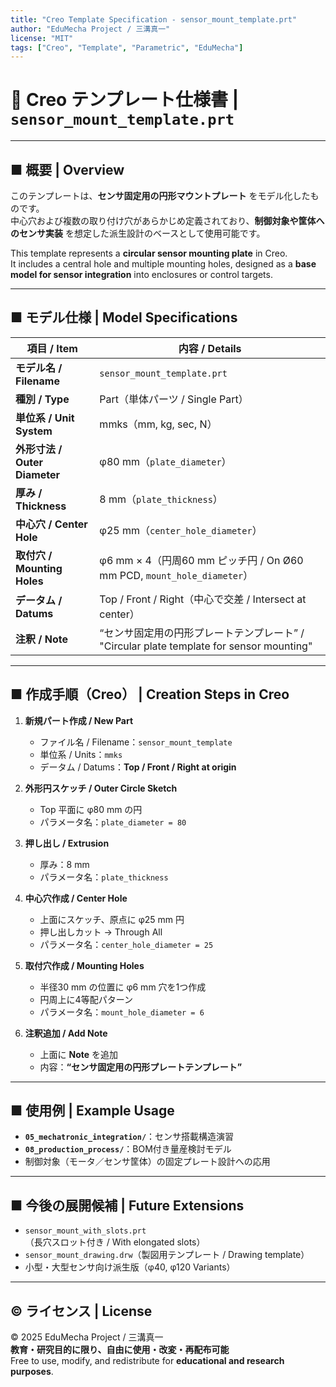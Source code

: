 ```yaml
---
title: "Creo Template Specification - sensor_mount_template.prt"
author: "EduMecha Project / 三溝真一"
license: "MIT"
tags: ["Creo", "Template", "Parametric", "EduMecha"]
---
```


# 📐 Creo テンプレート仕様書 | **`sensor_mount_template.prt`**

---

## ■ 概要 | **Overview**

このテンプレートは、**センサ固定用の円形マウントプレート** をモデル化したものです。  
中心穴および複数の取り付け穴があらかじめ定義されており、**制御対象や筐体へのセンサ実装** を想定した派生設計のベースとして使用可能です。  

This template represents a **circular sensor mounting plate** in Creo.  
It includes a central hole and multiple mounting holes, designed as a **base model for sensor integration** into enclosures or control targets.  

---

## ■ モデル仕様 | **Model Specifications**

| **項目 / Item** | **内容 / Details** |
|-----------------|---------------------|
| **モデル名 / Filename** | `sensor_mount_template.prt` |
| **種別 / Type** | Part（単体パーツ / Single Part） |
| **単位系 / Unit System** | mmks（mm, kg, sec, N） |
| **外形寸法 / Outer Diameter** | φ80 mm（`plate_diameter`） |
| **厚み / Thickness** | 8 mm（`plate_thickness`） |
| **中心穴 / Center Hole** | φ25 mm（`center_hole_diameter`） |
| **取付穴 / Mounting Holes** | φ6 mm × 4（円周60 mm ピッチ円 / On Ø60 mm PCD, `mount_hole_diameter`） |
| **データム / Datums** | Top / Front / Right（中心で交差 / Intersect at center） |
| **注釈 / Note** | “センサ固定用の円形プレートテンプレート” / "Circular plate template for sensor mounting" |

---

## ■ 作成手順（Creo） | **Creation Steps in Creo**

1. **新規パート作成 / New Part**  
   - ファイル名 / Filename：`sensor_mount_template`  
   - 単位系 / Units：`mmks`  
   - データム / Datums：**Top / Front / Right at origin**

2. **外形円スケッチ / Outer Circle Sketch**  
   - Top 平面に φ80 mm の円  
   - パラメータ名：`plate_diameter = 80`

3. **押し出し / Extrusion**  
   - 厚み：8 mm  
   - パラメータ名：`plate_thickness`

4. **中心穴作成 / Center Hole**  
   - 上面にスケッチ、原点に φ25 mm 円  
   - 押し出しカット → Through All  
   - パラメータ名：`center_hole_diameter = 25`

5. **取付穴作成 / Mounting Holes**  
   - 半径30 mm の位置に φ6 mm 穴を1つ作成  
   - 円周上に4等配パターン  
   - パラメータ名：`mount_hole_diameter = 6`

6. **注釈追加 / Add Note**  
   - 上面に **Note** を追加  
   - 内容：**“センサ固定用の円形プレートテンプレート”**

---

## ■ 使用例 | **Example Usage**

- **`05_mechatronic_integration/`**：センサ搭載構造演習  
- **`08_production_process/`**：BOM付き量産検討モデル  
- 制御対象（モータ／センサ筐体）の固定プレート設計への応用  

---

## ■ 今後の展開候補 | **Future Extensions**

- `sensor_mount_with_slots.prt`（長穴スロット付き / With elongated slots）  
- `sensor_mount_drawing.drw`（製図用テンプレート / Drawing template）  
- 小型・大型センサ向け派生版（φ40, φ120 Variants）  

---

## © ライセンス | **License**

© 2025 EduMecha Project / 三溝真一  
**教育・研究目的に限り、自由に使用・改変・再配布可能**  
Free to use, modify, and redistribute for **educational and research purposes**.  
